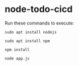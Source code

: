 # node-todo-cicd

Run these commands to execute:


`sudo apt install nodejs`


`sudo apt install npm`


`npm install`

`node app.js`


